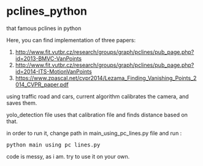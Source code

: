 # pclines_python
that famous pclines in python

Here, you can find implementation of three papers:

1. http://www.fit.vutbr.cz/research/groups/graph/pclines/pub_page.php?id=2013-BMVC-VanPoints
2. http://www.fit.vutbr.cz/research/groups/graph/pclines/pub_page.php?id=2014-ITS-MotionVanPoints
3. https://www.zpascal.net/cvpr2014/Lezama_Finding_Vanishing_Points_2014_CVPR_paper.pdf

using traffic road and cars, current algorithm calibrates the camera, and saves them.

yolo_detection file uses that calibration file and finds distance based on that.

in order to run it, change path in main_using_pc_lines.py file and run :
<pre>
python main_using_pc_lines.py
</pre>

code is messy, as i am. try to use it on your own.

